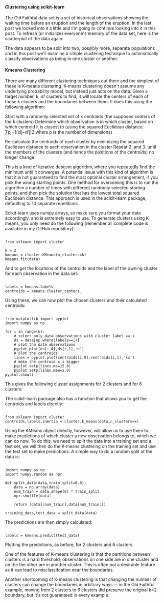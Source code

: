 
#### Clustering using scikit-learn
The Old Faithful data set is a set of historical observations showing the waiting time before an eruption and the length of the eruption. In the last post we looked into it a little and I'm going to continue looking into it in this post. To refresh (or initialize) everyone's memory of the data set, here is the scatterplot of the data again:

The data appears to be split into two, possibly more, separate populations and in this post we'll examine a simple clustering technique to automatically classify observations as being in one cluster or another. 

#### Kmeans Clustering
There are many different clustering techniques out there and the simplest of these is K-means clustering. K-means clustering doesn't assume any underlying probability model, but instead just acts on the data. Given a target number, k, of clusters to find, it will locate the centers of each of those k clusters and the boundaries between them. It does this using the following algorithm:

Start with a randomly selected set of k centroids (the supposed centers of the k clusters)
Determine which observation is in which cluster, based on which centroid it is closest to (using the squared Euclidean distance: ∑pj=1(xij−xi′j)2 where p is the number of dimensions)

Re-calculate the centroids of each cluster by minimizing the squared Euclidean distance to each observation in the cluster
Repeat 2. and 3. until the members of the clusters (and hence the positions of the centroids) no longer change.

This is a kind of iterative descent algorithm, where you repeatedly find the minimum until it converges. A potential issue with this kind of algorithm is that it is not guaranteed to find the most optimal cluster arrangement, if you pick the wrong starting points. One method for overcoming this is to run the algorithm a number of times with different randomly selected starting points, and then pick the solution that has the lowest total squared Euclidean distance. This approach is used in the scikit-learn package, defaulting to 10 separate repetitions.

Scikit-learn uses numpy arrays, so make sure you format your data accordingly, and is extremely easy to use. To generate clusters using K-means, you only need do the following (remember all complete code is available in my GitHub repository):

<pre><code>
from sklearn import cluster

k = 2
kmeans = cluster.KMeans(n_clusters=k)
kmeans.fit(data)
</code></pre>
And to get the locations of the centroids and the label of the owning cluster for each observation in the data set:
<pre><code>
labels = kmeans.labels_
centroids = kmeans.cluster_centers_
</code></pre>
Using these, we can now plot the chosen clusters and their calculated centroids:
<pre><code>
from matplotlib import pyplot
import numpy as np

for i in range(k):
    # select only data observations with cluster label == i
    ds = data[np.where(labels==i)]
    # plot the data observations
    pyplot.plot(ds[:,0],ds[:,1],'o')
    # plot the centroids
    lines = pyplot.plot(centroids[i,0],centroids[i,1],'kx')
    # make the centroid x's bigger
    pyplot.setp(lines,ms=15.0)
    pyplot.setp(lines,mew=2.0)
pyplot.show()
</code></pre>
This gives the following cluster assignments for 2 clusters and for 6 clusters:



The scikit-learn package also has a function that allows you to get the centroids and labels directly:
<pre><code>
from sklearn import cluster
centroids,labels,inertia = cluster.k_means(data,n_clusters=k)
</code></pre>
Using the KMeans object directly, however, will allow us to use them to make predictions of which cluster a new observation belongs to, which we can do now. To do this, we need to split the data into a training set and a test set, we will then do the K-means clustering on the training set and use the test set to make predictions. A simple way to do a random split of the data is:
<pre><code>
import numpy as np
import numpy.random as npr

def split_data(data,train_split=0.8):
    data = np.array(data)
    num_train = data.shape[0] * train_split
    npr.shuffle(data)
    
    return (data[:num_train],data[num_train:])

training_data,test_data = split_data(data)
</code></pre>
The predictions are then simply calculated:
<pre><code>
labels = kmeans.predict(test_data)
</code></pre>

Plotting the predictions, as before, for 2 clusters and 6 clusters:



One of the features of K-means clustering is that the partitions between clusters is a hard threshold; observations on one side are in one cluster and on the the other are in another cluster. This is often not a desirable feature as it can lead to misclassifcation near the boundaries.

Another shortcoming of K-means clustering is that changing the number of clusters can change the boundaries in arbitrary ways -- in the Old Faithful example, moving from 2 clusters to 6 clusters did preserve the original k=2 boundary, but it's not guaranteed in every example.
